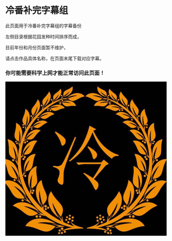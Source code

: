# 冷番补完字幕组

此页面用于冷番补完字幕组的字幕备份

左侧目录根据花园发种时间排序而成，

目前年份和月份页面暂不维护，

请点击作品具体名称，在页面末尾下载对应字幕。



### 你可能需要科学上网才能正常访问此页面！













![](.gitbook/assets/image.png)

  


